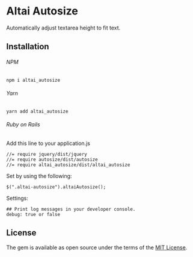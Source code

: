 # Altai Autosize
Automatically adjust textarea height to fit text.

## Installation

###### NPM
```
npm i altai_autosize
```

###### Yarn
```
yarn add altai_autosize
```

###### Ruby on Rails
Add this line to your application.js
```
//= require jquery/dist/jquery
//= require autosize/dist/autosize
//= require altai_autosize/dist/altai_autosize
```

Set by using the following:
```
$(".altai-autosize").altaiAutosize();
```

Settings:
```
## Print log messages in your developer console.
debug: true or false
```

## License
The gem is available as open source under the terms of the [MIT License](http://opensource.org/licenses/MIT).
